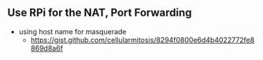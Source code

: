 ## Use RPi for the NAT, Port Forwarding
- using host name for masquerade
  - https://gist.github.com/cellularmitosis/8294f0800e6d4b4022772fe8869d8a6f
   
